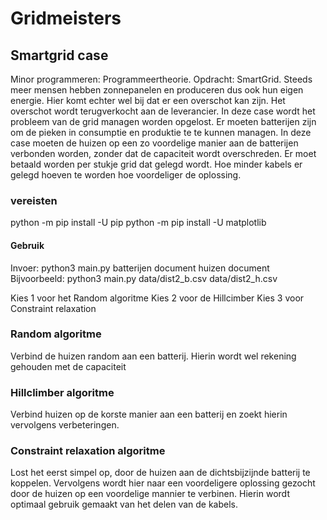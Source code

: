 # Gridmeisters

## Smartgrid case
Minor programmeren: Programmeertheorie. Opdracht: SmartGrid. Steeds meer mensen hebben zonnepanelen en produceren dus ook hun eigen energie. Hier komt echter wel bij dat er een overschot kan zijn. Het overschot wordt terugverkocht aan de leverancier. In deze case wordt het probleem van de grid managen worden opgelost. Er moeten batterijen zijn om de pieken in consumptie en produktie te te kunnen managen. In deze case moeten de huizen op een zo voordelige manier aan de batterijen verbonden worden, zonder dat de capaciteit wordt overschreden. Er moet betaald worden per stukje grid dat gelegd wordt. Hoe minder kabels er gelegd hoeven te worden hoe voordeliger de oplossing. 


### vereisten

python -m pip install -U pip
python -m pip install -U matplotlib

#### Gebruik

Invoer: python3 main.py batterijen document huizen document
Bijvoorbeeld: python3 main.py data/dist2_b.csv data/dist2_h.csv

Kies 1 voor het Random algoritme
Kies 2 voor de Hillcimber
Kies 3 voor Constraint relaxation


### Random algoritme
Verbind de huizen random aan een batterij. Hierin wordt wel rekening gehouden met de capaciteit

### Hillclimber algoritme
Verbind huizen op de korste manier aan een batterij en zoekt hierin vervolgens verbeteringen. 

### Constraint relaxation algoritme
Lost het eerst simpel op, door de huizen aan de dichtsbijzijnde batterij te koppelen. Vervolgens wordt hier naar een voordeligere oplossing gezocht door de huizen op een voordelige mannier te verbinen. Hierin wordt optimaal gebruik gemaakt van het delen van de kabels.